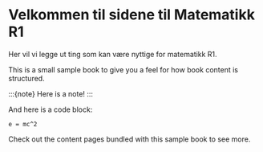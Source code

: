 # Velkommen til sidene til Matematikk R1

Her vil vi legge ut ting som kan være nyttige for matematikk R1. 

This is a small sample book to give you a feel for how book content is
structured.

:::{note}
Here is a note!
:::

And here is a code block:

```
e = mc^2
```

Check out the content pages bundled with this sample book to see more.
